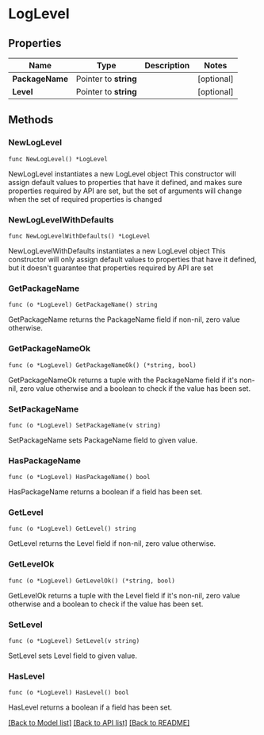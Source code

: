 # LogLevel

## Properties

Name | Type | Description | Notes
------------ | ------------- | ------------- | -------------
**PackageName** | Pointer to **string** |  | [optional] 
**Level** | Pointer to **string** |  | [optional] 

## Methods

### NewLogLevel

`func NewLogLevel() *LogLevel`

NewLogLevel instantiates a new LogLevel object
This constructor will assign default values to properties that have it defined,
and makes sure properties required by API are set, but the set of arguments
will change when the set of required properties is changed

### NewLogLevelWithDefaults

`func NewLogLevelWithDefaults() *LogLevel`

NewLogLevelWithDefaults instantiates a new LogLevel object
This constructor will only assign default values to properties that have it defined,
but it doesn't guarantee that properties required by API are set

### GetPackageName

`func (o *LogLevel) GetPackageName() string`

GetPackageName returns the PackageName field if non-nil, zero value otherwise.

### GetPackageNameOk

`func (o *LogLevel) GetPackageNameOk() (*string, bool)`

GetPackageNameOk returns a tuple with the PackageName field if it's non-nil, zero value otherwise
and a boolean to check if the value has been set.

### SetPackageName

`func (o *LogLevel) SetPackageName(v string)`

SetPackageName sets PackageName field to given value.

### HasPackageName

`func (o *LogLevel) HasPackageName() bool`

HasPackageName returns a boolean if a field has been set.

### GetLevel

`func (o *LogLevel) GetLevel() string`

GetLevel returns the Level field if non-nil, zero value otherwise.

### GetLevelOk

`func (o *LogLevel) GetLevelOk() (*string, bool)`

GetLevelOk returns a tuple with the Level field if it's non-nil, zero value otherwise
and a boolean to check if the value has been set.

### SetLevel

`func (o *LogLevel) SetLevel(v string)`

SetLevel sets Level field to given value.

### HasLevel

`func (o *LogLevel) HasLevel() bool`

HasLevel returns a boolean if a field has been set.


[[Back to Model list]](../README.md#documentation-for-models) [[Back to API list]](../README.md#documentation-for-api-endpoints) [[Back to README]](../README.md)


